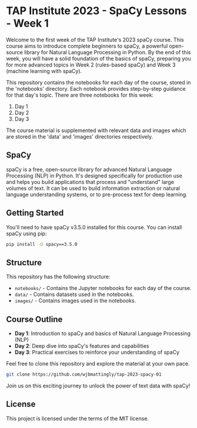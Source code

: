 # TAP Institute 2023 - SpaCy Lessons - Week 1

Welcome to the first week of the TAP Institute's 2023 spaCy course. This course aims to introduce complete beginners to spaCy, a powerful open-source library for Natural Language Processing in Python. By the end of this week, you will have a solid foundation of the basics of spaCy, preparing you for more advanced topics in Week 2 (rules-based spaCy) and Week 3 (machine learning with spaCy).

This repository contains the notebooks for each day of the course, stored in the 'notebooks' directory. Each notebook provides step-by-step guidance for that day's topic. There are three notebooks for this week:

1. Day 1
2. Day 2
3. Day 3

The course material is supplemented with relevant data and images which are stored in the 'data' and 'images' directories respectively.

## SpaCy

spaCy is a free, open-source library for advanced Natural Language Processing (NLP) in Python. It's designed specifically for production use and helps you build applications that process and "understand" large volumes of text. It can be used to build information extraction or natural language understanding systems, or to pre-process text for deep learning.

## Getting Started

You'll need to have spaCy v3.5.0 installed for this course. You can install spaCy using pip:
```sh
pip install -U spacy==3.5.0
```

## Structure

This repository has the following structure:

- `notebooks/` - Contains the Jupyter notebooks for each day of the course.
- `data/` - Contains datasets used in the notebooks.
- `images/` - Contains images used in the notebooks.

## Course Outline

- **Day 1**: Introduction to spaCy and basics of Natural Language Processing (NLP)
- **Day 2**: Deep dive into spaCy's features and capabilities
- **Day 3**: Practical exercises to reinforce your understanding of spaCy

Feel free to clone this repository and explore the material at your own pace.

```sh
git clone https://github.com/wjbmattingly/tap-2023-spacy-01
```

Join us on this exciting journey to unlock the power of text data with spaCy!

## License

This project is licensed under the terms of the MIT license.